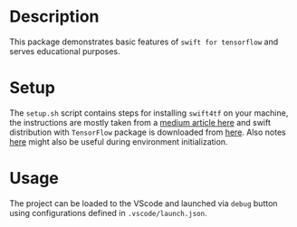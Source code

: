 # Description
This package demonstrates basic features of `swift for tensorflow` and serves educational purposes.
# Setup
The `setup.sh` script contains steps for installing `swift4tf` on your machine, the instructions are mostly taken from a [medium article here](https://medium.com/@pvzig/swift-development-with-visual-studio-code-on-linux-99cac3918582) and swift distribution with `TensorFlow` package is downloaded from [here](https://github.com/tensorflow/swift/blob/master/Installation.md). Also notes [here](https://github.com/tensorflow/swift/blob/master/Usage.md) might also be useful during environment initialization.
# Usage
The project can be loaded to the VScode and launched via `debug` button using configurations defined in `.vscode/launch.json`.
